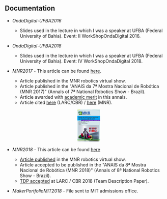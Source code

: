 ## Documentation

- _OndaDigital-UFBA2016_
  - Slides used in the lecture in which I was a speaker at UFBA (Federal University of Bahia). Event: II WorkShopOndaDigital 2016.

- _OndaDigital-UFBA2018_
  - Slides used in the lecture in which I was a speaker at UFBA (Federal University of Bahia). Event: IV WorkShopOndaDigital 2018.

- _MNR2017_ - This article can be found [here](http://sistemaolimpo.org/midias/uploads/16cd2a033791a2625c49665e59df1de6.pdf).
  - Article published in the MNR robotics virtual show.
  - Article published in the "ANAIS da 7ª Mostra Nacional de Robótica (MNR 2017)" (Annals of 7ª National Robotics Show - Brazil).
  - Article awarded with [academic merit](http://www.mnr.org.br/wp-content/uploads/2019/04/MNR-Anais2017_Premiados.pdf) in this annals.
  - Article cited [here](http://sistemaolimpo.org/midias/uploads/4a870e3bf4c75c5d7cf728035ec53e9e.pdf) (LARC/CBR) / [here](http://sistemaolimpo.org/midias/uploads/bc1dd76611c97b8b3872531d26d6dc3c.pdf) (MNR).

  <p align="center">
   <img src="https://github.com/Brenocq/SoccerOpenRCJ/blob/CreatingReadMe/Images/MNR2017.png" height="100">
  </p>

- _MNR2018_ - This article can be found [here](http://sistemaolimpo.org/midias/uploads/095f600ff4b710115847a5797caf0013.pdf)
  - [Article published](http://sistemaolimpo.org/midias/uploads/ca9cc8804d80946587048f57d4bce7a2.pdf) in the MNR robotics virtual show.
  - Article accepted to be published in the "ANAIS da 8ª Mostra Nacional de Robótica (MNR 2018)" (Annals of 8ª National Robotics Show - Brazil).
  - [TDP accepted](http://www.cbrobotica.org/wp-content/uploads/LARCCBR2018-EQUIPESQUALIFICADAS-RCJUNIOR.pdf) at LARC / CBR 2018 (Team Description Paper).

- _MakerPortfolioMIT2018_ - File sent to MIT admissions office.

